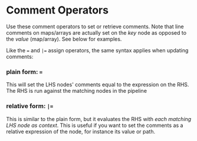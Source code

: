 # Comment Operators

Use these comment operators to set or retrieve comments. Note that line comments on maps/arrays are actually set on the _key_ node as opposed to the _value_ (map/array). See below for examples.

Like the `=` and `|=` assign operators, the same syntax applies when updating comments:

### plain form: `=`
This will set the LHS nodes' comments equal to the expression on the RHS. The RHS is run against the matching nodes in the pipeline

### relative form: `|=` 
This is similar to the plain form, but it evaluates the RHS with _each matching LHS node as context_. This is useful if you want to set the comments as a relative expression of the node, for instance its value or path.
